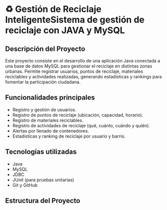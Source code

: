 # ♻️ Gestión de Reciclaje InteligenteSistema de gestión de reciclaje con JAVA y MySQL

## Descripción del Proyecto

Este proyecto consiste en el desarrollo de una aplicación Java conectada a una base de datos MySQL para gestionar el reciclaje en distintas zonas urbanas. Permite registrar usuarios, puntos de reciclaje, materiales reciclables y actividades realizadas, generando estadísticas y rankings para fomentar la participación ciudadana.

## Funcionalidades principales

- Registro y gestión de usuarios.
- Registro de puntos de reciclaje (ubicación, capacidad, horario).
- Registro de materiales reciclables.
- Registro de actividades de reciclaje (qué, cuánto, cuándo y quién).
- Alertas por llenado de contenedores.
- Estadísticas y ranking de reciclaje por usuario y barrio.

## Tecnologías utilizadas

- Java
- MySQL
- JDBC
- JUnit (para pruebas unitarias)
- Git y GitHub

## Estructura del Proyecto

